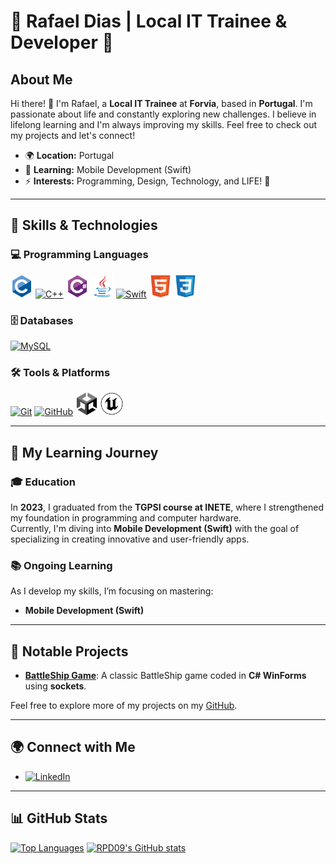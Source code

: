 # 🌟 Rafael Dias | Local IT Trainee & Developer 🌟

## About Me
Hi there! 👋 I'm Rafael, a **Local IT Trainee** at **Forvia**, based in **Portugal**. I'm passionate about life and constantly exploring new challenges. I believe in lifelong learning and I'm always improving my skills. Feel free to check out my projects and let's connect!

- 🌍 **Location:** Portugal  
- 🧠 **Learning:** Mobile Development (Swift)  
- ⚡ **Interests:** Programming, Design, Technology, and LIFE! 🌟

---

## 🚀 Skills & Technologies

### 💻 Programming Languages
<p align="left">
  <a href="https://en.wikipedia.org/wiki/C_(programming_language)" target="_blank" rel="noreferrer"><img src="https://raw.githubusercontent.com/devicons/devicon/master/icons/c/c-original.svg" width="36" height="36" alt="C" /></a>
  <a href="https://en.wikipedia.org/wiki/C%2B%2B" target="_blank" rel="noreferrer"><img src="https://cdn.jsdelivr.net/gh/devicons/devicon@latest/icons/cplusplus/cplusplus-original.svg" width="36" height="36" alt="C++" /></a>
  <a href="https://learn.microsoft.com/en-us/dotnet/csharp/" target="_blank" rel="noreferrer"><img src="https://raw.githubusercontent.com/devicons/devicon/master/icons/csharp/csharp-original.svg" width="36" height="36" alt="C#" /></a>
  <a href="https://www.oracle.com/java/" target="_blank" rel="noreferrer"><img src="https://raw.githubusercontent.com/devicons/devicon/master/icons/java/java-original.svg" width="36" height="36" alt="Java" /></a>
  <a href="https://www.swift.org/" target="_blank" rel="noreferrer"><img src="https://cdn.jsdelivr.net/gh/devicons/devicon@latest/icons/swift/swift-original.svg" width="36" height="36" alt="Swift" /></a>
  <a href="https://developer.mozilla.org/en-US/docs/Web/HTML" target="_blank" rel="noreferrer"><img src="https://raw.githubusercontent.com/devicons/devicon/master/icons/html5/html5-original.svg" width="36" height="36" alt="HTML" /></a>
  <a href="https://developer.mozilla.org/en-US/docs/Web/CSS" target="_blank" rel="noreferrer"><img src="https://raw.githubusercontent.com/devicons/devicon/master/icons/css3/css3-original.svg" width="36" height="36" alt="CSS" /></a>
</p>

### 🗄️ Databases
<p align="left">
  <a href="https://www.mysql.com/" target="_blank" rel="noreferrer"><img src="https://raw.githubusercontent.com/danielcranney/readme-generator/main/public/icons/skills/mysql-colored.svg" width="36" height="36" alt="MySQL" /></a>
</p>

### 🛠️ Tools & Platforms
<p align="left">
  <a href="https://git-scm.com/" target="_blank" rel="noreferrer"><img src="https://raw.githubusercontent.com/danielcranney/readme-generator/main/public/icons/skills/git-colored.svg" width="36" height="36" alt="Git" /></a>
  <a href="https://github.com/" target="_blank" rel="noreferrer"><img src="https://cdn.jsdelivr.net/gh/devicons/devicon/icons/github/github-original.svg" width="36" height="36" alt="GitHub" /></a>
  <a href="https://unity.com/" target="_blank" rel="noreferrer"><img src="https://raw.githubusercontent.com/devicons/devicon/master/icons/unity/unity-original.svg" width="36" height="36" alt="Unity" /></a>
  <a href="https://www.unrealengine.com/" target="_blank" rel="noreferrer"><img src="https://raw.githubusercontent.com/devicons/devicon/master/icons/unrealengine/unrealengine-original.svg" width="36" height="36" alt="Unreal Engine" /></a>
</p>

---

## 🌱 My Learning Journey

### 🎓 Education
In **2023**, I graduated from the **TGPSI course at INETE**, where I strengthened my foundation in programming and computer hardware.  
Currently, I'm diving into **Mobile Development (Swift)** with the goal of specializing in creating innovative and user-friendly apps.

### 📚 Ongoing Learning
As I develop my skills, I’m focusing on mastering:
- **Mobile Development (Swift)**

---

## 💼 Notable Projects

- **[BattleShip Game](https://github.com/RPD09/Battleship-game)**: A classic BattleShip game coded in **C# WinForms** using **sockets**.

Feel free to explore more of my projects on my [GitHub](https://github.com/RPD09?tab=repositories).

---

## 🌍 Connect with Me

- [![LinkedIn](https://img.shields.io/badge/LinkedIn-0A66C2?style=for-the-badge&logo=linkedin&logoColor=white)](https://www.linkedin.com/in/rafael-pdias/)

---

## 📊 GitHub Stats

<p align="left">
  <a href="https://github.com/RPD09" align="left"><img src="https://github-readme-stats.vercel.app/api/top-langs/?username=RPD09&langs_count=11&title_color=a855f7&text_color=facc15&icon_color=a855f7&bg_color=27272a&hide_border=true&locale=en&custom_title=Top%20%Languages" alt="Top Languages" /></a>
  <a href="http://www.github.com/RPD09"><img src="https://github-readme-stats.vercel.app/api?username=RPD09&show_icons=true&hide=&count_private=true&title_color=a855f7&text_color=facc15&icon_color=a855f7&bg_color=27272a&hide_border=true&show_icons=true" alt="RPD09's GitHub stats" /></a>
</p>
